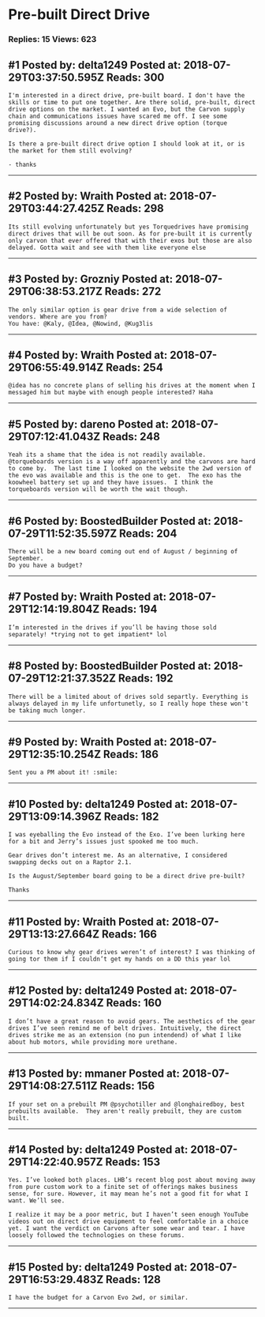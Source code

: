 # Pre-built Direct Drive

### Replies: 15 Views: 623

## \#1 Posted by: delta1249 Posted at: 2018-07-29T03:37:50.595Z Reads: 300

```
I'm interested in a direct drive, pre-built board. I don't have the skills or time to put one together. Are there solid, pre-built, direct drive options on the market. I wanted an Evo, but the Carvon supply chain and communications issues have scared me off. I see some promising discussions around a new direct drive option (torque drive?).

Is there a pre-built direct drive option I should look at it, or is the market for them still evolving?

- thanks
```

---
## \#2 Posted by: Wraith Posted at: 2018-07-29T03:44:27.425Z Reads: 298

```
Its still evolving unfortunately but yes Torquedrives have promising direct drives that will be out soon. As for pre-built it is currently only carvon that ever offered that with their exos but those are also delayed. Gotta wait and see with them like everyone else
```

---
## \#3 Posted by: Grozniy Posted at: 2018-07-29T06:38:53.217Z Reads: 272

```
The only similar option is gear drive from a wide selection of vendors. Where are you from?
You have: @Kaly, @Idea, @Nowind, @Kug3lis
```

---
## \#4 Posted by: Wraith Posted at: 2018-07-29T06:55:49.914Z Reads: 254

```
@idea has no concrete plans of selling his drives at the moment when I messaged him but maybe with enough people interested? Haha
```

---
## \#5 Posted by: dareno Posted at: 2018-07-29T07:12:41.043Z Reads: 248

```
Yeah its a shame that the idea is not readily available.  @torqueboards version is a way off apparently and the carvons are hard to come by.  The last time I looked on the website the 2wd version of the evo was available and this is the one to get.  The exo has the koowheel battery set up and they have issues.  I think the torqueboards version will be worth the wait though.
```

---
## \#6 Posted by: BoostedBuilder Posted at: 2018-07-29T11:52:35.597Z Reads: 204

```
There will be a new board coming out end of August / beginning of September.
Do you have a budget?
```

---
## \#7 Posted by: Wraith Posted at: 2018-07-29T12:14:19.804Z Reads: 194

```
I’m interested in the drives if you’ll be having those sold separately! *trying not to get impatient* lol
```

---
## \#8 Posted by: BoostedBuilder Posted at: 2018-07-29T12:21:37.352Z Reads: 192

```
There will be a limited about of drives sold separtly. Everything is always delayed in my life unfortunetly, so I really hope these won't be taking much longer.
```

---
## \#9 Posted by: Wraith Posted at: 2018-07-29T12:35:10.254Z Reads: 186

```
Sent you a PM about it! :smile:
```

---
## \#10 Posted by: delta1249 Posted at: 2018-07-29T13:09:14.396Z Reads: 182

```
I was eyeballing the Evo instead of the Exo. I’ve been lurking here for a bit and Jerry’s issues just spooked me too much.

Gear drives don’t interest me. As an alternative, I considered swapping decks out on a Raptor 2.1. 

Is the August/September board going to be a direct drive pre-built?

Thanks
```

---
## \#11 Posted by: Wraith Posted at: 2018-07-29T13:13:27.664Z Reads: 166

```
Curious to know why gear drives weren’t of interest? I was thinking of going tor them if I couldn’t get my hands on a DD this year lol
```

---
## \#12 Posted by: delta1249 Posted at: 2018-07-29T14:02:24.834Z Reads: 160

```
I don’t have a great reason to avoid gears. The aesthetics of the gear drives I’ve seen remind me of belt drives. Intuitively, the direct drives strike me as an extension (no pun intendend) of what I like about hub motors, while providing more urethane.
```

---
## \#13 Posted by: mmaner Posted at: 2018-07-29T14:08:27.511Z Reads: 156

```
If your set on a prebuilt PM @psychotiller and @longhairedboy, best prebuilts available.  They aren't really prebuilt, they are custom built.
```

---
## \#14 Posted by: delta1249 Posted at: 2018-07-29T14:22:40.957Z Reads: 153

```
Yes. I’ve looked both places. LHB’s recent blog post about moving away from pure custom work to a finite set of offerings makes business sense, for sure. However, it may mean he’s not a good fit for what I want. We’ll see.

I realize it may be a poor metric, but I haven’t seen enough YouTube videos out on direct drive equipment to feel comfortable in a choice yet. I want the verdict on Carvons after some wear and tear. I have loosely followed the technologies on these forums.
```

---
## \#15 Posted by: delta1249 Posted at: 2018-07-29T16:53:29.483Z Reads: 128

```
I have the budget for a Carvon Evo 2wd, or similar.
```

---
